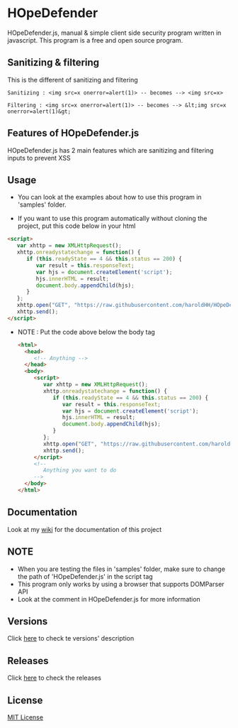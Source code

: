 # HOpeDefender

HOpeDefender.js, manual & simple client side security program written in javascript. This program is a free and open source program.

## Sanitizing & filtering

This is the different of sanitizing and filtering

```text
Sanitizing : <img src=x onerror=alert(1)> -- becomes --> <img src=x>
```

```text
Filtering : <img src=x onerror=alert(1)> -- becomes --> &lt;img src=x onerror=alert(1)&gt;
```

## Features of HOpeDefender.js

   HOpeDefender.js has 2 main features which are sanitizing and filtering inputs to prevent XSS

## Usage

   * You can look at the examples about how to use this program in 'samples' folder.

   * If you want to use this program automatically without cloning the project, put this code below in your html

   ```html
   <script>
      var xhttp = new XMLHttpRequest();
      xhttp.onreadystatechange = function() {
         if (this.readyState == 4 && this.status == 200) {
            var result = this.responseText;
            var hjs = document.createElement('script');
            hjs.innerHTML = result;
            document.body.appendChild(hjs);
         }
      };
      xhttp.open("GET", "https://raw.githubusercontent.com/haroldHH/HOpeDefender/master/HOpeDefender.js");
      xhttp.send();
   </script>
   ```

   * NOTE : Put the code above below the body tag
       
       ```html
       <html>
         <head>
            <!-- Anything -->
         </head>
         <body>
            <script>
               var xhttp = new XMLHttpRequest();
               xhttp.onreadystatechange = function() {
                  if (this.readyState == 4 && this.status == 200) {
                     var result = this.responseText;
                     var hjs = document.createElement('script');
                     hjs.innerHTML = result;
                     document.body.appendChild(hjs);
                  }
               };
               xhttp.open("GET", "https://raw.githubusercontent.com/haroldHH/HOpeDefender/master/HOpeDefender.js");
               xhttp.send();
            </script>
            <!--
               Anything you want to do
            -->
         </body>
       </html>
       ```

## Documentation

   Look at my [wiki](https://github.com/haroldHH/HOpeDefender/wiki) for the documentation of this project

## NOTE

   * When you are testing the files in 'samples' folder, make sure to change the path of 'HOpeDefender.js' in the script tag
   * This program only works by using a browser that supports DOMParser API
   * Look at the comment in HOpeDefender.js for more information

## Versions

   Click [here](https://github.com/haroldHH/HOpeDefender/blob/master/VERSIONS.md) to check te versions' description

## Releases

   Click [here](https://github.com/haroldHH/HOpeDefender/releases) to check the releases

## License

   [MIT License](https://github.com/haroldHH/HOpeDefender/blob/master/LICENSE.txt)